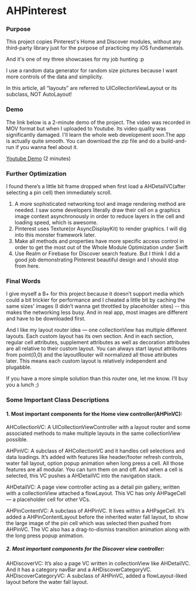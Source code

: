 # AHPinterest

### Purpose
This project copies Pinterest's Home and Discover modules, without any third-party library just for the purpose of practicing my iOS fundamentals. 

And it's one of my three showcases for my job hunting :p

I use a random data generator for random size pictures because I want more controls of the data and simplicity.

In this article, all “layouts” are referred to UICollectionViewLayout or its subclass, NOT AutoLayout! 

### Demo
The link below is a 2-minute demo of the project. The video was recorded in MOV format but when I uploaded to Youtube. Its video quality was significantly damaged. I'll learn the whole web development soon.The app is actually quite smooth. You can download the zip file and do a build-and-run if you wanna feel about it.

[Youtube Demo](https://youtu.be/CXQuMl_qBdI) (2 minutes)
### Further Optimization
I found there’s a little bit frame dropped when first load a AHDetailVC(after selecting a pin cell) then immediately scroll. 
1. A more sophisticated networking tool and image rendering method are needed. I saw some developers literally draw their cell on a graphics image context asynchronously in order to reduce layers in the cell and loading speed, which is awesome. 
2. Pinterest uses Texture(or AsyncDisplayKit) to render graphics.  I will dig into this monster framework later.
3. Make all methods and properties have more specific access control in order to get the most out of the Whole Module Optimization under Swift
4. Use Realm or Firebase for Discover search feature. But I think I did a good job demonstrating Pinterest beautiful design and I should stop from here.

### Final Words
I give myself a B+ for this project because it doesn’t support media which could a bit trickier for performance and I cheated a little bit by caching the same sizes' images (I didn’t wanna get throttled by placeholder sites) -- this makes the networking less busy. And in real app, most images are different and have to be downloaded first. 

And I like my layout router idea — one collectionView has multiple different layouts. Each custom layout has its own section. And in each section, regular cell attributes, supplement attributes as well as decoration attributes are all relative to their custom layout. You can always start layout attributes from point(0,0) and the layoutRouter will normalized all those attributes later. This means each custom layout is relatively independent and plugabble. 

If you have a more simple solution than this router one, let me know. I’ll buy you a lunch ;)

### Some Important Class Descriptions
#### 1. Most important components for the Home view controller(AHPinVC):

AHCollectionVC: A UICollectionViewController with a layout router and some associated methods to make multiple layouts in the same collectionView possible.

AHPinVC: A subclass of AHCollectionVC and it handles cell selections and data loadings. It’s added with features like header/footer refresh controls, water fall layout, option popup animation when long press a cell.  All those features are all modular. You can turn them on and off. And when a cell is selected, this VC pushes a AHDetailVC into the navigation stack.
 
AHDetailVC: A page view controller acting as a detail pin gallery, written with a collectionView attached a flowLayout. This VC has only AHPageCell — a placeholder cell for other VCs.

AHPinContentVC: A subclass of AHPinVC. It lives within a AHPageCell. It’s added a AHPinContentLayout before the inherited water fall layout, to show the large image of the pin cell which was selected then pushed from AHPinVC. The VC also has a drag-to-dismiss transition animation along with the long press popup animation.

##### 2. Most important components for the Discover view controller:
AHDiscoverVC: It’s also a page VC written in collectionView like AHDetailVC. And it has a category navBar and a AHDiscoverCategoryVC.
AHDiscoverCategoryVC: A subclass of AHPinVC, added a flowLayout-liked layout before the water fall layout.








